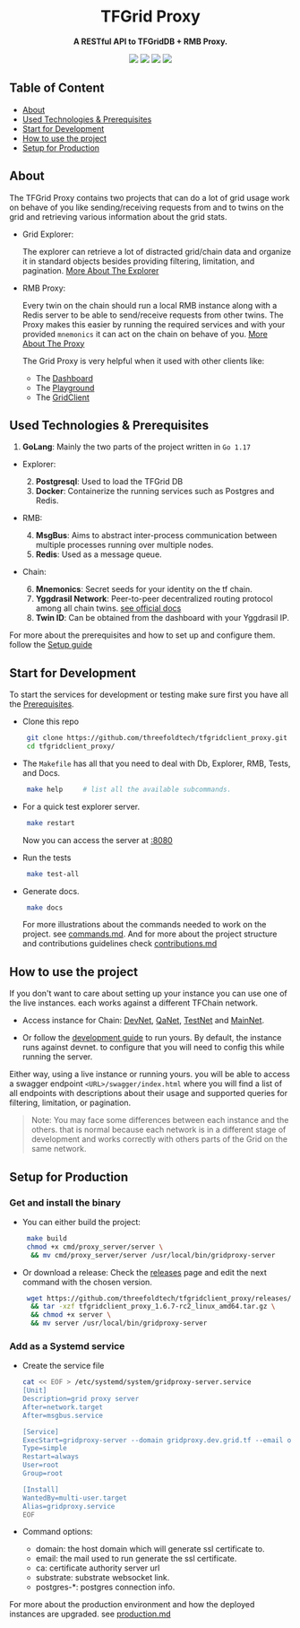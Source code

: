 <!-- Header -->
<div class="header" align="center">
    <h1>TFGrid Proxy</h1>
    <p><strong>A RESTful API to TFGridDB + RMB Proxy.</strong></p>
    <img src="https://github.com/threefoldtech/tfgridclient_proxy/actions/workflows/unit.yml/badge.svg" > <img src="https://github.com/threefoldtech/tfgridclient_proxy/actions/workflows/integration.yml/badge.svg" > <img src="https://github.com/threefoldtech/tfgridclient_proxy/actions/workflows/release.yml/badge.svg" > <img src="https://github.com/threefoldtech/tfgridclient_proxy/actions/workflows/go.yml/badge.svg" >
</div>

<!-- ToC -->

## Table of Content

- [About](##About)
- [Used Technologies & Prerequisites](##Used-Technologies-&-Prerequisites)
- [Start for Development](##Start-Development)
- [How to use the project](##How-to-use-the-project)
- [Setup for Production](##Setup-for-Production)

<!-- About -->

## About

The TFGrid Proxy contains two projects that can do a lot of grid usage work on behave of you like sending/receiving requests from and to twins on the grid and retrieving various information about the grid stats.

- Grid Explorer:

  The explorer can retrieve a lot of distracted grid/chain data and organize it in standard objects besides providing filtering, limitation, and pagination. [More About The Explorer](./docs/explorer.md)

- RMB Proxy:

  Every twin on the chain should run a local RMB instance along with a Redis server to be able to send/receive requests from other twins. The Proxy makes this easier by running the required services and with your provided `mnemonics` it can act on the chain on behave of you. [More About The Proxy](./docs/proxy.md)

  The Grid Proxy is very helpful when it used with other clients like:

  - The [Dashboard](https://github.com/threefoldtech/tfgrid_dashboard)
  - The [Playground](https://github.com/threefoldtech/grid_weblets)
  - The [GridClient](https://github.com/threefoldtech/grid3_client_ts)

<!-- Prerequisites -->

## Used Technologies & Prerequisites

1. **GoLang**: Mainly the two parts of the project written in `Go 1.17`

- Explorer:

  2. **Postgresql**: Used to load the TFGrid DB
  3. **Docker**: Containerize the running services such as Postgres and Redis.

- RMB:

  4. **MsgBus**: Aims to abstract inter-process communication between multiple processes running over multiple nodes.
  5. **Redis**: Used as a message queue.

- Chain:

  6. **Mnemonics**: Secret seeds for your identity on the tf chain.
  7. **Yggdrasil Network**: Peer-to-peer decentralized routing protocol among all chain twins. [see official docs](https://yggdrasil-network.github.io/)
  8. **Twin ID**: Can be obtained from the dashboard with your Yggdrasil IP.

For more about the prerequisites and how to set up and configure them. follow the [Setup guide](./docs/setup.md)

<!-- Development -->

## Start for Development

To start the services for development or testing make sure first you have all the [Prerequisites](#Used-Technologies-&-Prerequisites).

- Clone this repo
  ```bash
   git clone https://github.com/threefoldtech/tfgridclient_proxy.git
   cd tfgridclient_proxy/
  ```
- The `Makefile` has all that you need to deal with Db, Explorer, RMB, Tests, and Docs.
  ```bash
   make help     # list all the available subcommands.
  ```
- For a quick test explorer server.
  ```bash
   make restart
  ```
  Now you can access the server at [:8080](http://loaclhost:8080)
- Run the tests
  ```bash
   make test-all
  ```
- Generate docs.

  ```bash
   make docs
  ```

  For more illustrations about the commands needed to work on the project. see [commands.md](./docs/commands.md). And for more about the project structure and contributions guidelines check [contributions.md](./docs/contributions.md)

<!-- Usage -->

## How to use the project

If you don't want to care about setting up your instance you can use one of the live instances. each works against a different TFChain network.

- Access instance for Chain: [DevNet](https://gridproxy.dev.grid.tf/), [QaNet](https://gridproxy.qa.grid.tf/), [TestNet](https://gridproxy.test.grid.tf/) and [MainNet](https://gridproxy.grid.tf/).

- Or follow the [development guide](#Start-Development) to run yours.
  By default, the instance runs against devnet. to configure that you will need to config this while running the server.

Either way, using a live instance or running yours. you will be able to access a swagger endpoint `<URL>/swagger/index.html` where you will find a list of all endpoints with descriptions about their usage and supported queries for filtering, limitation, or pagination.

> Note: You may face some differences between each instance and the others. that is normal because each network is in a different stage of development and works correctly with others parts of the Grid on the same network.

<!-- Production-->

## Setup for Production

### Get and install the binary

- You can either build the project:
  ```bash
   make build
   chmod +x cmd/proxy_server/server \
    && mv cmd/proxy_server/server /usr/local/bin/gridproxy-server
  ```
- Or download a release:
  Check the [releases](https://github.com/threefoldtech/tfgridclient_proxy/releases) page and edit the next command with the chosen version.
  ```bash
   wget https://github.com/threefoldtech/tfgridclient_proxy/releases/download/v1.6.7-rc2/tfgridclient_proxy_1.6.7-rc2_linux_amd64.tar.gz \
    && tar -xzf tfgridclient_proxy_1.6.7-rc2_linux_amd64.tar.gz \
    && chmod +x server \
    && mv server /usr/local/bin/gridproxy-server
  ```

### Add as a Systemd service

- Create the service file

  ```bash
  cat << EOF > /etc/systemd/system/gridproxy-server.service
  [Unit]
  Description=grid proxy server
  After=network.target
  After=msgbus.service

  [Service]
  ExecStart=gridproxy-server --domain gridproxy.dev.grid.tf --email omar.elawady.alternative@gmail.com -ca https://acme-v02.api.letsencrypt.org/directory --substrate wss://tfchain.dev.grid.tf/ws --postgres-host 127.0.0.1 --postgres-db db --postgres-password password --postgres-user postgres
  Type=simple
  Restart=always
  User=root
  Group=root

  [Install]
  WantedBy=multi-user.target
  Alias=gridproxy.service
  EOF
  ```

- Command options:
  - domain: the host domain which will generate ssl certificate to.
  - email: the mail used to run generate the ssl certificate.
  - ca: certificate authority server url
  - substrate: substrate websocket link.
  - postgres-\*: postgres connection info.

For more about the production environment and how the deployed instances are upgraded. see [production.md](./docs/production.md)
